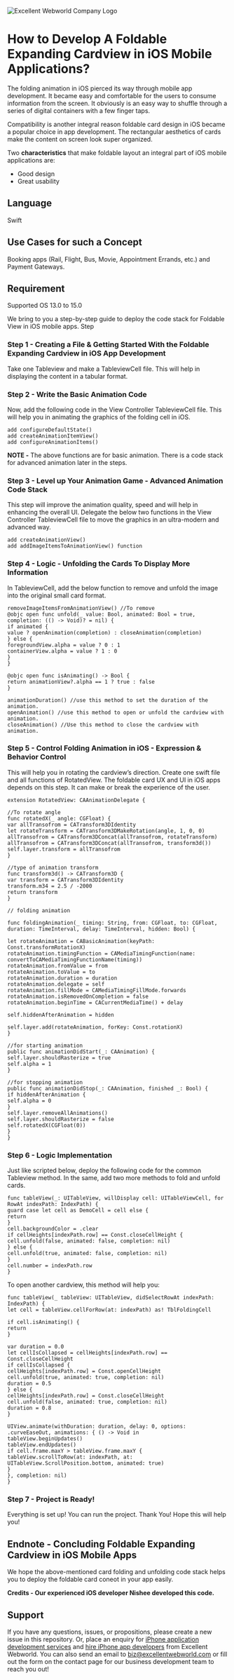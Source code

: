 ![Excellent Webworld Company Logo](https://eww-wp-new.s3.ap-south-1.amazonaws.com/wp-content/uploads/2021/10/21124036/Excellent-Webworld-logo-svg.jpg)

# How to Develop A Foldable Expanding Cardview in iOS Mobile Applications?

The folding animation in iOS pierced its way through mobile app development. It became easy and comfortable for the users to consume information from the screen. It obviously is an easy way to shuffle through a series of digital containers with a few finger taps.

Compatibility is another integral reason foldable card design in iOS became a popular choice in app development. The rectangular aesthetics of cards make the content on screen look super organized.

Two **characteristics** that make foldable layout an integral part of iOS mobile applications are:
* Good design
* Great usability

## Language
Swift

## Use Cases for such a Concept
Booking apps (Rail, Flight, Bus, Movie, Appointment Errands, etc.) and Payment Gateways.

## Requirement
Supported OS 13.0 to 15.0

We bring to you a step-by-step guide to deploy the code stack for Foldable View in iOS mobile apps.
Step

### Step 1 - Creating a File & Getting Started With the Foldable Expanding Cardview in iOS App Development
Take one Tableview and make a TableviewCell file. This will help in displaying the content in a tabular format.

### Step 2 - Write the Basic Animation Code
Now, add the following code in the View Controller TableviewCell file. This will help you in animating the graphics of the folding cell in iOS.

    add configureDefaultState()
    add createAnimationItemView()
    add configureAnimationItems()

**NOTE -** The above functions are for basic animation. There is a code stack for advanced animation later in the steps. 

### Step 3 - Level up Your Animation Game - Advanced Animation Code Stack
This step will improve the animation quality, speed and will help in enhancing the overall UI. Delegate the below two functions in the View Controller TableviewCell file to move the graphics in an ultra-modern and advanced way.

    add createAnimationView()
    add addImageItemsToAnimationView() function

### Step 4 - Logic - Unfolding the Cards To Display More Information
In TableviewCell, add the below function to remove and unfold the image into the original small card format.

    removeImageItemsFromAnimationView() //To remove
    @objc open func unfold(_ value: Bool, animated: Bool = true, completion: (() -> Void)? = nil) {
    if animated {
    value ? openAnimation(completion) : closeAnimation(completion)
    } else {
    foregroundView.alpha = value ? 0 : 1
    containerView.alpha = value ? 1 : 0
    }
    }
    
    @objc open func isAnimating() -> Bool {
    return animationView?.alpha == 1 ? true : false
    }

    animationDuration() //use this method to set the duration of the animation.
    openAnimation() //use this method to open or unfold the cardview with animation.
    closeAnimation() //Use this method to close the cardview with animation.

### Step 5 - Control Folding Animation in iOS - Expression & Behavior Control
This will help you in rotating the cardview’s direction. Create one swift file and all functions of RotatedView. The foldable card UX and UI in iOS apps depends on this step. It can make or break the experience of the user.

    extension RotatedView: CAAnimationDelegate {

    //To rotate angle 
    func rotatedX(_ angle: CGFloat) {
    var allTransofrom = CATransform3DIdentity
    let rotateTransform = CATransform3DMakeRotation(angle, 1, 0, 0)
    allTransofrom = CATransform3DConcat(allTransofrom, rotateTransform)
    allTransofrom = CATransform3DConcat(allTransofrom, transform3d())
    self.layer.transform = allTransofrom
    }
    
    //type of animation transform
    func transform3d() -> CATransform3D {
    var transform = CATransform3DIdentity
    transform.m34 = 2.5 / -2000
    return transform
    }
    
    // folding animation
    
    func foldingAnimation(_ timing: String, from: CGFloat, to: CGFloat, duration: TimeInterval, delay: TimeInterval, hidden: Bool) {
        
    let rotateAnimation = CABasicAnimation(keyPath: Const.transformRotationX)
    rotateAnimation.timingFunction = CAMediaTimingFunction(name: convertToCAMediaTimingFunctionName(timing))
    rotateAnimation.fromValue = from
    rotateAnimation.toValue = to
    rotateAnimation.duration = duration
    rotateAnimation.delegate = self
    rotateAnimation.fillMode = CAMediaTimingFillMode.forwards
    rotateAnimation.isRemovedOnCompletion = false
    rotateAnimation.beginTime = CACurrentMediaTime() + delay
        
    self.hiddenAfterAnimation = hidden
        
    self.layer.add(rotateAnimation, forKey: Const.rotationX)
    }
    
    //for starting animation
    public func animationDidStart(_: CAAnimation) {
    self.layer.shouldRasterize = true
    self.alpha = 1
    }
    
    //for stopping animation
    public func animationDidStop(_: CAAnimation, finished _: Bool) {
    if hiddenAfterAnimation {
    self.alpha = 0
    }
    self.layer.removeAllAnimations()
    self.layer.shouldRasterize = false
    self.rotatedX(CGFloat(0))
    }
    }

### Step 6 - Logic Implementation
Just like scripted below, deploy the following code for the common Tableview method. In the same, add two more methods to fold and unfold cards.

    func tableView(_: UITableView, willDisplay cell: UITableViewCell, for RowAt indexPath: IndexPath) {
    guard case let cell as DemoCell = cell else {
    return
    }
    cell.backgroundColor = .clear
    if cellHeights[indexPath.row] == Const.closeCellHeight {
    cell.unfold(false, animated: false, completion: nil)
    } else {
    cell.unfold(true, animated: false, completion: nil)
    }
    cell.number = indexPath.row
    }

To open another cardview, this method will help you:

    func tableView(_ tableView: UITableView, didSelectRowAt indexPath: IndexPath) {
    let cell = tableView.cellForRow(at: indexPath) as! TblFoldingCell

    if cell.isAnimating() {
    return
    }

    var duration = 0.0
    let cellIsCollapsed = cellHeights[indexPath.row] == Const.closeCellHeight
    if cellIsCollapsed {
    cellHeights[indexPath.row] = Const.openCellHeight
    cell.unfold(true, animated: true, completion: nil)
    duration = 0.5
    } else {
    cellHeights[indexPath.row] = Const.closeCellHeight
    cell.unfold(false, animated: true, completion: nil)
    duration = 0.8
    }

    UIView.animate(withDuration: duration, delay: 0, options: .curveEaseOut, animations: { () -> Void in
    tableView.beginUpdates()
    tableView.endUpdates()
    if cell.frame.maxY > tableView.frame.maxY {
    tableView.scrollToRow(at: indexPath, at: UITableView.ScrollPosition.bottom, animated: true)
    }
    }, completion: nil)
    }

### Step 7 - Project is Ready!
Everything is set up! You can run the project. Thank You! Hope this will help you!

## Endnote - Concluding Foldable Expanding Cardview in iOS Mobile Apps
We hope the above-mentioned card folding and unfolding code stack helps you to deploy the foldable card coneot in your app easily. 

**Credits - Our experienced iOS developer Nishee developed this code.**


## Support
If you have any questions, issues, or propositions, please create a new issue in this repository. Or, place an enquiry for [iPhone application development services](https://www.excellentwebworld.com/iphone-application-development-services/?utm_source=github&utm_campaign=iphone-app-development) and [hire iPhone app developers](https://www.excellentwebworld.com/hire-iphone-app-developers/?utm_source=github&utm_campaign=hire+iphone-developers) from Excellent Webworld. You can also send an email to biz@excellentwebworld.com or fill out the form on the contact page for our business development team to reach you out!

